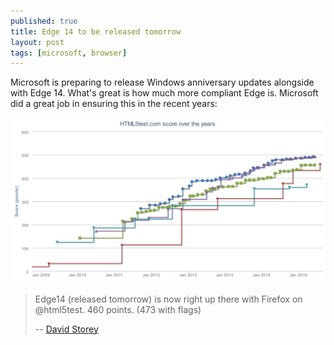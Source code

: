 ```yaml
---
published: true
title: Edge 14 to be released tomorrow
layout: post
tags: [microsoft, browser]
---
```

Microsoft is preparing to release Windows anniversary updates alongside with Edge 14. What's great is how much more compliant Edge is. Microsoft did a great job in ensuring this in the recent years:

![Edge 14 is on par with Firefox](/public/images/edge-improvements.png)

> Edge14 (released tomorrow) is now right up there with Firefox on @html5test. 460 points. (473 with flags)
>
> -- [David Storey](https://twitter.com/dstorey/status/760176826257805312)